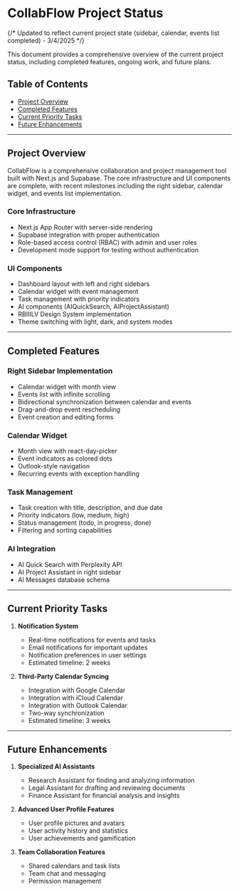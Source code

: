 # CollabFlow Project Status

{/* Updated to reflect current project state (sidebar, calendar, events list completed) - 3/4/2025 */}

This document provides a comprehensive overview of the current project status, including completed features, ongoing work, and future plans.

## Table of Contents
- [Project Overview](#project-overview)
- [Completed Features](#completed-features)
- [Current Priority Tasks](#current-priority-tasks)
- [Future Enhancements](#future-enhancements)

---

## Project Overview

CollabFlow is a comprehensive collaboration and project management tool built with Next.js and Supabase. The core infrastructure and UI components are complete, with recent milestones including the right sidebar, calendar widget, and events list implementation.

### Core Infrastructure
- Next.js App Router with server-side rendering
- Supabase integration with proper authentication
- Role-based access control (RBAC) with admin and user roles
- Development mode support for testing without authentication

### UI Components
- Dashboard layout with left and right sidebars
- Calendar widget with event management
- Task management with priority indicators
- AI components (AIQuickSearch, AIProjectAssistant)
- RBIIILV Design System implementation
- Theme switching with light, dark, and system modes

---

## Completed Features

### Right Sidebar Implementation
- Calendar widget with month view
- Events list with infinite scrolling
- Bidirectional synchronization between calendar and events
- Drag-and-drop event rescheduling
- Event creation and editing forms

### Calendar Widget
- Month view with react-day-picker
- Event indicators as colored dots
- Outlook-style navigation
- Recurring events with exception handling

### Task Management
- Task creation with title, description, and due date
- Priority indicators (low, medium, high)
- Status management (todo, in progress, done)
- Filtering and sorting capabilities

### AI Integration
- AI Quick Search with Perplexity API
- AI Project Assistant in right sidebar
- AI Messages database schema

---

## Current Priority Tasks

1. **Notification System**
   - Real-time notifications for events and tasks
   - Email notifications for important updates
   - Notification preferences in user settings
   - Estimated timeline: 2 weeks

2. **Third-Party Calendar Syncing**
   - Integration with Google Calendar
   - Integration with iCloud Calendar
   - Integration with Outlook Calendar
   - Two-way synchronization
   - Estimated timeline: 3 weeks

---

## Future Enhancements

1. **Specialized AI Assistants**
   - Research Assistant for finding and analyzing information
   - Legal Assistant for drafting and reviewing documents
   - Finance Assistant for financial analysis and insights

2. **Advanced User Profile Features**
   - User profile pictures and avatars
   - User activity history and statistics
   - User achievements and gamification

3. **Team Collaboration Features**
   - Shared calendars and task lists
   - Team chat and messaging
   - Permission management
